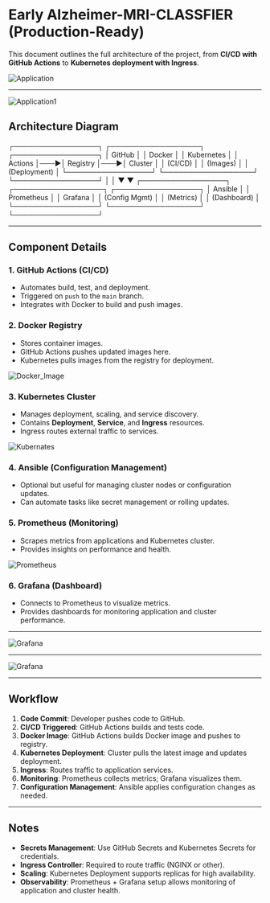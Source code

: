 # Early Alzheimer-MRI-CLASSFIER (Production-Ready)

This document outlines the full architecture of the project, from **CI/CD with GitHub Actions** to **Kubernetes deployment with Ingress**.

![Application](https://res.cloudinary.com/ddfmbzizr/image/upload/v1759331900/Screenshot_2025-09-30_225920_bmz4bs.png)

---

![Application1](https://res.cloudinary.com/ddfmbzizr/image/upload/v1759331936/Screenshot_2025-10-01_195307_zdhenw.png)

## Architecture Diagram
┌─────────────────┐    ┌──────────────────┐    ┌─────────────────┐
│   GitHub        │    │   Docker         │    │   Kubernetes    │
│   Actions       │───▶│   Registry       │───▶│   Cluster       │
│   (CI/CD)       │    │   (Images)       │    │   (Deployment)  │
└─────────────────┘    └──────────────────┘    └─────────────────┘
         │                                               │
         ▼                                               ▼
┌─────────────────┐    ┌──────────────────┐    ┌─────────────────┐
│   Ansible       │    │   Prometheus     │    │   Grafana       │
│   (Config Mgmt) │    │   (Metrics)      │    │   (Dashboard)   │
└─────────────────┘    └──────────────────┘    └─────────────────┘


---

## Component Details

### 1. GitHub Actions (CI/CD)
- Automates build, test, and deployment.
- Triggered on `push` to the `main` branch.
- Integrates with Docker to build and push images.

### 2. Docker Registry
- Stores container images.
- GitHub Actions pushes updated images here.
- Kubernetes pulls images from the registry for deployment.

![Docker_Image](https://res.cloudinary.com/ddfmbzizr/image/upload/v1759332436/Screenshot_2025-10-01_205428_rau5wg.png)

### 3. Kubernetes Cluster
- Manages deployment, scaling, and service discovery.
- Contains **Deployment**, **Service**, and **Ingress** resources.
- Ingress routes external traffic to services.

![Kubernates](https://res.cloudinary.com/ddfmbzizr/image/upload/v1759332456/Screenshot_2025-10-01_205612_qxrsic.png)

### 4. Ansible (Configuration Management)
- Optional but useful for managing cluster nodes or configuration updates.
- Can automate tasks like secret management or rolling updates.

### 5. Prometheus (Monitoring)
- Scrapes metrics from applications and Kubernetes cluster.
- Provides insights on performance and health.

![Prometheus](https://res.cloudinary.com/ddfmbzizr/image/upload/v1759331900/Screenshot_2025-09-30_225920_bmz4bs.png)


### 6. Grafana (Dashboard)
- Connects to Prometheus to visualize metrics.
- Provides dashboards for monitoring application and cluster performance.

---

![Grafana](https://res.cloudinary.com/ddfmbzizr/image/upload/v1759331936/Screenshot_2025-10-01_193933_zp9ezc.png)

---

![Grafana](https://res.cloudinary.com/ddfmbzizr/image/upload/v1759331936/Screenshot_2025-10-01_194732_rfyv2l.png)

---

## Workflow

1. **Code Commit**: Developer pushes code to GitHub.
2. **CI/CD Triggered**: GitHub Actions builds and tests code.
3. **Docker Image**: GitHub Actions builds Docker image and pushes to registry.
4. **Kubernetes Deployment**: Cluster pulls the latest image and updates deployment.
5. **Ingress**: Routes traffic to application services.
6. **Monitoring**: Prometheus collects metrics; Grafana visualizes them.
7. **Configuration Management**: Ansible applies configuration changes as needed.

---

## Notes

- **Secrets Management**: Use GitHub Secrets and Kubernetes Secrets for credentials.
- **Ingress Controller**: Required to route traffic (NGINX or other).
- **Scaling**: Kubernetes Deployment supports replicas for high availability.
- **Observability**: Prometheus + Grafana setup allows monitoring of application and cluster health.
